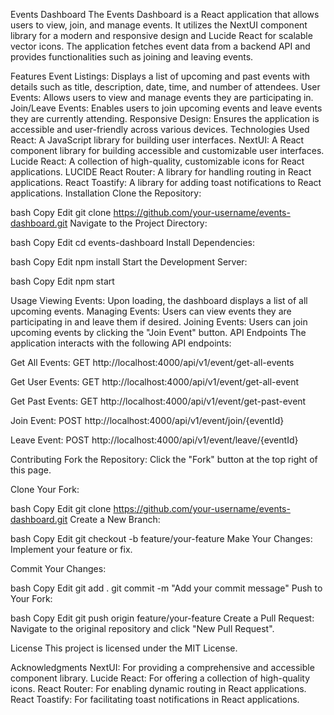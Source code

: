 Events Dashboard
The Events Dashboard is a React application that allows users to view, join, and manage events. It utilizes the NextUI component library for a modern and responsive design and Lucide React for scalable vector icons. The application fetches event data from a backend API and provides functionalities such as joining and leaving events.

Features
Event Listings: Displays a list of upcoming and past events with details such as title, description, date, time, and number of attendees.
User Events: Allows users to view and manage events they are participating in.
Join/Leave Events: Enables users to join upcoming events and leave events they are currently attending.
Responsive Design: Ensures the application is accessible and user-friendly across various devices.
Technologies Used
React: A JavaScript library for building user interfaces.
NextUI: A React component library for building accessible and customizable user interfaces.
Lucide React: A collection of high-quality, customizable icons for React applications. 
LUCIDE
React Router: A library for handling routing in React applications.
React Toastify: A library for adding toast notifications to React applications.
Installation
Clone the Repository:

bash
Copy
Edit
git clone https://github.com/your-username/events-dashboard.git
Navigate to the Project Directory:

bash
Copy
Edit
cd events-dashboard
Install Dependencies:

bash
Copy
Edit
npm install
Start the Development Server:

bash
Copy
Edit
npm start

Usage
Viewing Events: Upon loading, the dashboard displays a list of all upcoming events.
Managing Events: Users can view events they are participating in and leave them if desired.
Joining Events: Users can join upcoming events by clicking the "Join Event" button.
API Endpoints
The application interacts with the following API endpoints:

Get All Events: GET http://localhost:4000/api/v1/event/get-all-events

Get User Events: GET http://localhost:4000/api/v1/event/get-all-event

Get Past Events: GET http://localhost:4000/api/v1/event/get-past-event

Join Event: POST http://localhost:4000/api/v1/event/join/{eventId}

Leave Event: POST http://localhost:4000/api/v1/event/leave/{eventId}

Contributing
Fork the Repository: Click the "Fork" button at the top right of this page.

Clone Your Fork:

bash
Copy
Edit
git clone https://github.com/your-username/events-dashboard.git
Create a New Branch:

bash
Copy
Edit
git checkout -b feature/your-feature
Make Your Changes: Implement your feature or fix.

Commit Your Changes:

bash
Copy
Edit
git add .
git commit -m "Add your commit message"
Push to Your Fork:

bash
Copy
Edit
git push origin feature/your-feature
Create a Pull Request: Navigate to the original repository and click "New Pull Request".

License
This project is licensed under the MIT License.

Acknowledgments
NextUI: For providing a comprehensive and accessible component library.
Lucide React: For offering a collection of high-quality icons.
React Router: For enabling dynamic routing in React applications.
React Toastify: For facilitating toast notifications in React applications.
